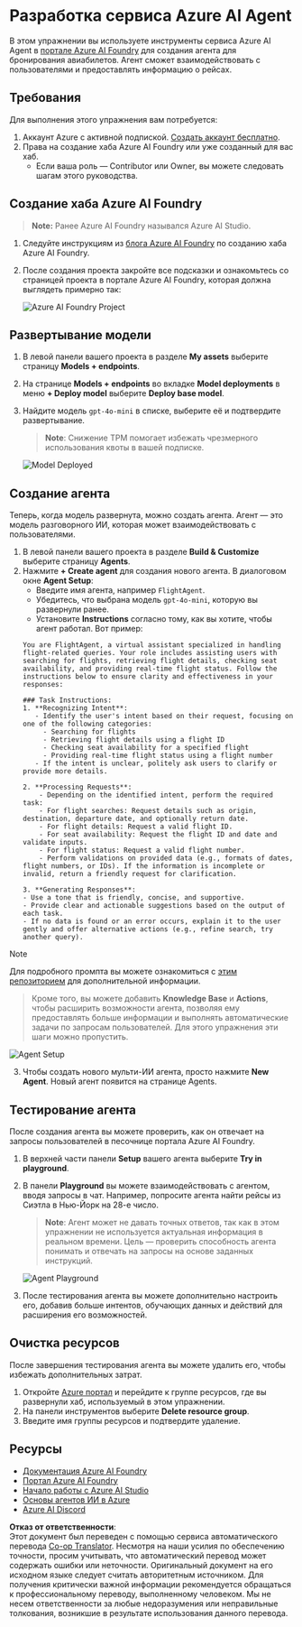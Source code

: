 <!--
CO_OP_TRANSLATOR_METADATA:
{
  "original_hash": "7e92870dc0843e13d4dabc620c09d2d9",
  "translation_date": "2025-07-12T08:15:09+00:00",
  "source_file": "02-explore-agentic-frameworks/azure-ai-foundry-agent-creation.md",
  "language_code": "ru"
}
-->
# Разработка сервиса Azure AI Agent

В этом упражнении вы используете инструменты сервиса Azure AI Agent в [портале Azure AI Foundry](https://ai.azure.com/?WT.mc_id=academic-105485-koreyst) для создания агента для бронирования авиабилетов. Агент сможет взаимодействовать с пользователями и предоставлять информацию о рейсах.

## Требования

Для выполнения этого упражнения вам потребуется:
1. Аккаунт Azure с активной подпиской. [Создать аккаунт бесплатно](https://azure.microsoft.com/free/?WT.mc_id=academic-105485-koreyst).
2. Права на создание хаба Azure AI Foundry или уже созданный для вас хаб.
    - Если ваша роль — Contributor или Owner, вы можете следовать шагам этого руководства.

## Создание хаба Azure AI Foundry

> **Note:** Ранее Azure AI Foundry назывался Azure AI Studio.

1. Следуйте инструкциям из [блога Azure AI Foundry](https://learn.microsoft.com/en-us/azure/ai-studio/?WT.mc_id=academic-105485-koreyst) по созданию хаба Azure AI Foundry.
2. После создания проекта закройте все подсказки и ознакомьтесь со страницей проекта в портале Azure AI Foundry, которая должна выглядеть примерно так:

    ![Azure AI Foundry Project](../../../translated_images/azure-ai-foundry.88d0c35298348c2fca620668d9b567b50b18dfe94fd2251e0793a28d4d60854e.ru.png)

## Развертывание модели

1. В левой панели вашего проекта в разделе **My assets** выберите страницу **Models + endpoints**.
2. На странице **Models + endpoints** во вкладке **Model deployments** в меню **+ Deploy model** выберите **Deploy base model**.
3. Найдите модель `gpt-4o-mini` в списке, выберите её и подтвердите развертывание.

    > **Note**: Снижение TPM помогает избежать чрезмерного использования квоты в вашей подписке.

    ![Model Deployed](../../../translated_images/model-deployment.3749c53fb81e18fdc2da5beb872441b4a5f86a2d1206c5a9999a4997f78e4b7a.ru.png)

## Создание агента

Теперь, когда модель развернута, можно создать агента. Агент — это модель разговорного ИИ, которая может взаимодействовать с пользователями.

1. В левой панели вашего проекта в разделе **Build & Customize** выберите страницу **Agents**.
2. Нажмите **+ Create agent** для создания нового агента. В диалоговом окне **Agent Setup**:
    - Введите имя агента, например `FlightAgent`.
    - Убедитесь, что выбрана модель `gpt-4o-mini`, которую вы развернули ранее.
    - Установите **Instructions** согласно тому, как вы хотите, чтобы агент работал. Вот пример:
    ```
    You are FlightAgent, a virtual assistant specialized in handling flight-related queries. Your role includes assisting users with searching for flights, retrieving flight details, checking seat availability, and providing real-time flight status. Follow the instructions below to ensure clarity and effectiveness in your responses:

    ### Task Instructions:
    1. **Recognizing Intent**:
       - Identify the user's intent based on their request, focusing on one of the following categories:
         - Searching for flights
         - Retrieving flight details using a flight ID
         - Checking seat availability for a specified flight
         - Providing real-time flight status using a flight number
       - If the intent is unclear, politely ask users to clarify or provide more details.
        
    2. **Processing Requests**:
        - Depending on the identified intent, perform the required task:
        - For flight searches: Request details such as origin, destination, departure date, and optionally return date.
        - For flight details: Request a valid flight ID.
        - For seat availability: Request the flight ID and date and validate inputs.
        - For flight status: Request a valid flight number.
        - Perform validations on provided data (e.g., formats of dates, flight numbers, or IDs). If the information is incomplete or invalid, return a friendly request for clarification.

    3. **Generating Responses**:
    - Use a tone that is friendly, concise, and supportive.
    - Provide clear and actionable suggestions based on the output of each task.
    - If no data is found or an error occurs, explain it to the user gently and offer alternative actions (e.g., refine search, try another query).
    
    ```
> [!NOTE]
> Для подробного промпта вы можете ознакомиться с [этим репозиторием](https://github.com/ShivamGoyal03/RoamMind) для дополнительной информации.
    
> Кроме того, вы можете добавить **Knowledge Base** и **Actions**, чтобы расширить возможности агента, позволяя ему предоставлять больше информации и выполнять автоматические задачи по запросам пользователей. Для этого упражнения эти шаги можно пропустить.
    
![Agent Setup](../../../translated_images/agent-setup.9bbb8755bf5df672c712a9aaed6482305d32a4986742e6b21faf59485f25c50a.ru.png)

3. Чтобы создать нового мульти-ИИ агента, просто нажмите **New Agent**. Новый агент появится на странице Agents.

## Тестирование агента

После создания агента вы можете проверить, как он отвечает на запросы пользователей в песочнице портала Azure AI Foundry.

1. В верхней части панели **Setup** вашего агента выберите **Try in playground**.
2. В панели **Playground** вы можете взаимодействовать с агентом, вводя запросы в чат. Например, попросите агента найти рейсы из Сиэтла в Нью-Йорк на 28-е число.

    > **Note**: Агент может не давать точных ответов, так как в этом упражнении не используется актуальная информация в реальном времени. Цель — проверить способность агента понимать и отвечать на запросы на основе заданных инструкций.

    ![Agent Playground](../../../translated_images/agent-playground.dc146586de71501011798b919ae595f4d4facf8c3a5f53e0107e7b80fc2418d1.ru.png)

3. После тестирования агента вы можете дополнительно настроить его, добавив больше интентов, обучающих данных и действий для расширения его возможностей.

## Очистка ресурсов

После завершения тестирования агента вы можете удалить его, чтобы избежать дополнительных затрат.
1. Откройте [Azure портал](https://portal.azure.com) и перейдите к группе ресурсов, где вы развернули хаб, используемый в этом упражнении.
2. На панели инструментов выберите **Delete resource group**.
3. Введите имя группы ресурсов и подтвердите удаление.

## Ресурсы

- [Документация Azure AI Foundry](https://learn.microsoft.com/en-us/azure/ai-studio/?WT.mc_id=academic-105485-koreyst)
- [Портал Azure AI Foundry](https://ai.azure.com/?WT.mc_id=academic-105485-koreyst)
- [Начало работы с Azure AI Studio](https://techcommunity.microsoft.com/blog/educatordeveloperblog/getting-started-with-azure-ai-studio/4095602?WT.mc_id=academic-105485-koreyst)
- [Основы агентов ИИ в Azure](https://learn.microsoft.com/en-us/training/modules/ai-agent-fundamentals/?WT.mc_id=academic-105485-koreyst)
- [Azure AI Discord](https://aka.ms/AzureAI/Discord)

**Отказ от ответственности**:  
Этот документ был переведен с помощью сервиса автоматического перевода [Co-op Translator](https://github.com/Azure/co-op-translator). Несмотря на наши усилия по обеспечению точности, просим учитывать, что автоматический перевод может содержать ошибки или неточности. Оригинальный документ на его исходном языке следует считать авторитетным источником. Для получения критически важной информации рекомендуется обращаться к профессиональному переводу, выполненному человеком. Мы не несем ответственности за любые недоразумения или неправильные толкования, возникшие в результате использования данного перевода.
